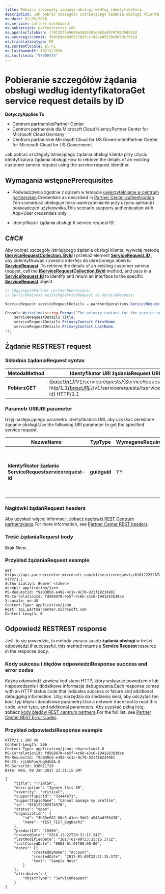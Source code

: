 ```yaml
---
title: Pobierz szczegóły żądania obsługi według identyfikatora.
description: Jak pobrać szczegóły istniejącego żądania obsługi klienta według identyfikatora.
ms.date: 02/06/2018
ms.service: partner-dashboard
ms.subservice: partnercenter-sdk
ms.openlocfilehash: c79fd3f5e5609a1893891e9b2a8078f8678497b3
ms.sourcegitcommit: 30d1b9d48453c7697a2f42ee09138e507dcf9f2d
ms.translationtype: MT
ms.contentlocale: pl-PL
ms.lasthandoff: 10/19/2020
ms.locfileid: "97768474"
---
```

# <a name="get-service-request-details-by-id"></a><span data-ttu-id="3f450-103">Pobieranie szczegółów żądania obsługi według identyfikatora</span><span class="sxs-lookup"><span data-stu-id="3f450-103">Get service request details by ID</span></span>

<span data-ttu-id="3f450-104">**Dotyczy**</span><span class="sxs-lookup"><span data-stu-id="3f450-104">**Applies To**</span></span>

- <span data-ttu-id="3f450-105">Centrum partnerskie</span><span class="sxs-lookup"><span data-stu-id="3f450-105">Partner Center</span></span>
- <span data-ttu-id="3f450-106">Centrum partnerskie dla Microsoft Cloud Niemcy</span><span class="sxs-lookup"><span data-stu-id="3f450-106">Partner Center for Microsoft Cloud Germany</span></span>
- <span data-ttu-id="3f450-107">Centrum partnerskie Microsoft Cloud for US Government</span><span class="sxs-lookup"><span data-stu-id="3f450-107">Partner Center for Microsoft Cloud for US Government</span></span>

<span data-ttu-id="3f450-108">Jak pobrać szczegóły istniejącego żądania obsługi klienta przy użyciu identyfikatora żądania obsługi.</span><span class="sxs-lookup"><span data-stu-id="3f450-108">How to retrieve the details of an existing customer service request using the service request identifier.</span></span>

## <a name="prerequisites"></a><span data-ttu-id="3f450-109">Wymagania wstępne</span><span class="sxs-lookup"><span data-stu-id="3f450-109">Prerequisites</span></span>

- <span data-ttu-id="3f450-110">Poświadczenia zgodnie z opisem w temacie [uwierzytelnianie w centrum partnerskim](partner-center-authentication.md).</span><span class="sxs-lookup"><span data-stu-id="3f450-110">Credentials as described in [Partner Center authentication](partner-center-authentication.md).</span></span> <span data-ttu-id="3f450-111">Ten scenariusz obsługuje tylko uwierzytelnianie przy użyciu aplikacji i poświadczeń użytkownika.</span><span class="sxs-lookup"><span data-stu-id="3f450-111">This scenario supports authentication with App+User credentials only.</span></span>

- <span data-ttu-id="3f450-112">Identyfikator żądania obsługi.</span><span class="sxs-lookup"><span data-stu-id="3f450-112">A service request ID.</span></span>

## <a name="c"></a><span data-ttu-id="3f450-113">C\#</span><span class="sxs-lookup"><span data-stu-id="3f450-113">C\#</span></span>

<span data-ttu-id="3f450-114">Aby pobrać szczegóły istniejącego żądania obsługi klienta, wywołaj metodę [**IServiceRequestCollection. ById**](/dotnet/api/microsoft.store.partnercenter.servicerequests.iservicerequestcollection.byid) i przekaż element [**ServiceRequest.ID**](/dotnet/api/microsoft.store.partnercenter.models.servicerequests.servicerequest.id#Microsoft_Store_PartnerCenter_Models_ServiceRequests_ServiceRequest_Id) , aby zidentyfikować i zwrócić interfejs do określonego obiektu [**ServiceRequest**](/dotnet/api/microsoft.store.partnercenter.models.servicerequests.servicerequest) .</span><span class="sxs-lookup"><span data-stu-id="3f450-114">To retrieve the details of an existing customer service request, call the [**IServiceRequestCollection.ById**](/dotnet/api/microsoft.store.partnercenter.servicerequests.iservicerequestcollection.byid) method, and pass in a [**ServiceRequest.Id**](/dotnet/api/microsoft.store.partnercenter.models.servicerequests.servicerequest.id#Microsoft_Store_PartnerCenter_Models_ServiceRequests_ServiceRequest_Id) to identify and return an interface to the specific [**ServiceRequest**](/dotnet/api/microsoft.store.partnercenter.models.servicerequests.servicerequest) object.</span></span>

``` csharp
// IAggregatePartner partnerOperations;
// ServiceRequest existingServiceRequest as ServiceRequest;

ServiceRequest serviceRequestDetails = partnerOperations.ServiceRequests.ById(existingServiceRequest.Id).Get();

Console.WriteLine(string.Format("The primary contact for the service request {0} is {1} {2}.",
    serviceRequestDetails.Title,
    serviceRequestDetails.PrimaryContact.FirstName,
    serviceRequestDetails.PrimaryContact.LastName,
));
```

## <a name="rest-request"></a><span data-ttu-id="3f450-115">Żądanie REST</span><span class="sxs-lookup"><span data-stu-id="3f450-115">REST request</span></span>

### <a name="request-syntax"></a><span data-ttu-id="3f450-116">Składnia żądania</span><span class="sxs-lookup"><span data-stu-id="3f450-116">Request syntax</span></span>

| <span data-ttu-id="3f450-117">Metoda</span><span class="sxs-lookup"><span data-stu-id="3f450-117">Method</span></span>    | <span data-ttu-id="3f450-118">Identyfikator URI żądania</span><span class="sxs-lookup"><span data-stu-id="3f450-118">Request URI</span></span>                                                                                 |
|-----------|---------------------------------------------------------------------------------------------|
| <span data-ttu-id="3f450-119">**Pobierz**</span><span class="sxs-lookup"><span data-stu-id="3f450-119">**GET**</span></span> | <span data-ttu-id="3f450-120">[*{baseURL}*](partner-center-rest-urls.md)/V1/servicerequests/{ServiceRequest-ID} http/1.1</span><span class="sxs-lookup"><span data-stu-id="3f450-120">[*{baseURL}*](partner-center-rest-urls.md)/v1/servicerequests/{servicerequest-id} HTTP/1.1</span></span>  |

### <a name="uri-parameter"></a><span data-ttu-id="3f450-121">Parametr URI</span><span class="sxs-lookup"><span data-stu-id="3f450-121">URI parameter</span></span>

<span data-ttu-id="3f450-122">Użyj następującego parametru identyfikatora URI, aby uzyskać określone żądanie obsługi.</span><span class="sxs-lookup"><span data-stu-id="3f450-122">Use the following URI parameter to get the specified service request.</span></span>

| <span data-ttu-id="3f450-123">Nazwa</span><span class="sxs-lookup"><span data-stu-id="3f450-123">Name</span></span>                  | <span data-ttu-id="3f450-124">Typ</span><span class="sxs-lookup"><span data-stu-id="3f450-124">Type</span></span>     | <span data-ttu-id="3f450-125">Wymagane</span><span class="sxs-lookup"><span data-stu-id="3f450-125">Required</span></span> | <span data-ttu-id="3f450-126">Opis</span><span class="sxs-lookup"><span data-stu-id="3f450-126">Description</span></span>                                 |
|-----------------------|----------|----------|---------------------------------------------|
| <span data-ttu-id="3f450-127">**Identyfikator żądania ServiceRequest**</span><span class="sxs-lookup"><span data-stu-id="3f450-127">**servicerequest-id**</span></span> | <span data-ttu-id="3f450-128">**guid**</span><span class="sxs-lookup"><span data-stu-id="3f450-128">**guid**</span></span> | <span data-ttu-id="3f450-129">Y</span><span class="sxs-lookup"><span data-stu-id="3f450-129">Y</span></span>        | <span data-ttu-id="3f450-130">Identyfikator GUID, który identyfikuje żądanie obsługi.</span><span class="sxs-lookup"><span data-stu-id="3f450-130">A GUID that identifies the service request.</span></span> |

### <a name="request-headers"></a><span data-ttu-id="3f450-131">Nagłówki żądań</span><span class="sxs-lookup"><span data-stu-id="3f450-131">Request headers</span></span>

<span data-ttu-id="3f450-132">Aby uzyskać więcej informacji, zobacz [nagłówki REST Centrum partnerskiego](headers.md).</span><span class="sxs-lookup"><span data-stu-id="3f450-132">For more information, see [Partner Center REST headers](headers.md).</span></span>

### <a name="request-body"></a><span data-ttu-id="3f450-133">Treść żądania</span><span class="sxs-lookup"><span data-stu-id="3f450-133">Request body</span></span>

<span data-ttu-id="3f450-134">Brak.</span><span class="sxs-lookup"><span data-stu-id="3f450-134">None.</span></span>

### <a name="request-example"></a><span data-ttu-id="3f450-135">Przykład żądania</span><span class="sxs-lookup"><span data-stu-id="3f450-135">Request example</span></span>

```http
GET https://api.partnercenter.microsoft.com/v1/servicerequests/616122292874576 HTTP/1.1
Authorization: Bearer <token>
Accept: application/json
MS-RequestId: f9a030bd-e492-4c1a-9c70-021f18234981
MS-CorrelationId: fd969070-4e5f-4c6b-a3c6-1941283b39ae
X-Locale: en-US
Content-Type: application/json
Host: api.partnercenter.microsoft.com
Content-Length: 0
```

## <a name="rest-response"></a><span data-ttu-id="3f450-136">Odpowiedź REST</span><span class="sxs-lookup"><span data-stu-id="3f450-136">REST response</span></span>

<span data-ttu-id="3f450-137">Jeśli to się powiedzie, ta metoda zwraca zasób **żądania obsługi** w treści odpowiedzi.</span><span class="sxs-lookup"><span data-stu-id="3f450-137">If successful, this method returns a **Service Request** resource in the response body.</span></span>

### <a name="response-success-and-error-codes"></a><span data-ttu-id="3f450-138">Kody sukcesu i błędów odpowiedzi</span><span class="sxs-lookup"><span data-stu-id="3f450-138">Response success and error codes</span></span>

<span data-ttu-id="3f450-139">Każda odpowiedź zawiera kod stanu HTTP, który wskazuje powodzenie lub niepowodzenie i dodatkowe informacje debugowania.</span><span class="sxs-lookup"><span data-stu-id="3f450-139">Each response comes with an HTTP status code that indicates success or failure and additional debugging information.</span></span> <span data-ttu-id="3f450-140">Użyj narzędzia do śledzenia sieci, aby odczytać ten kod, typ błędu i dodatkowe parametry.</span><span class="sxs-lookup"><span data-stu-id="3f450-140">Use a network trace tool to read this code, error type, and additional parameters.</span></span> <span data-ttu-id="3f450-141">Aby uzyskać pełną listę, zobacz [kody błędów REST centrum partnera](error-codes.md).</span><span class="sxs-lookup"><span data-stu-id="3f450-141">For the full list, see [Partner Center REST Error Codes](error-codes.md).</span></span>

### <a name="response-example"></a><span data-ttu-id="3f450-142">Przykład odpowiedzi</span><span class="sxs-lookup"><span data-stu-id="3f450-142">Response example</span></span>

```http
HTTP/1.1 200 OK
Content-Length: 566
Content-Type: application/json; charset=utf-8
MS-CorrelationId: fd969070-4e5f-4c6b-a3c6-1941283b39ae
MS-RequestId: f9a030bd-e492-4c1a-9c70-021f18234981
MS-CV: rjLONPum/Uq94UQA.0
MS-ServerId: 030011719
Date: Mon, 09 Jan 2017 23:31:15 GMT

{
    "title": "TrialSR",
    "description": "Ignore this SR",
    "severity": "critical",
    "supportTopicId": "32444671",
    "supportTopicName": "Cannot manage my profile",
    "id": "616122292874576",
    "status": "open",
    "organization": {
        "id": "3b33e682-00c3-41ee-9dd2-a548adf56438",
        "name": "TEST_TEST_BugBash1"
    },
    "productId": "15960",
    "createdDate": "2016-12-22T20:31:17.24Z",
    "lastModifiedDate": "2017-01-09T23:31:15.373Z",
    "lastClosedDate": "0001-01-01T00:00:00",
    "notes": [{
            "createdByName": "Account",
            "createdDate": "2017-01-09T23:31:15.373",
            "text": "Sample Note"
        }
    ],
    "attributes": {
        "objectType": "ServiceRequest"
    }
}
```
